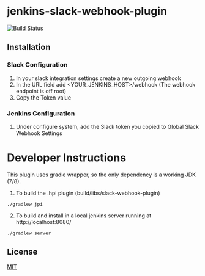 # jenkins-slack-webhook-plugin

[![Build Status](https://travis-ci.org/dpires/jenkins-slack-webhook-plugin.png?branch=master)](https://travis-ci.org/dpires/jenkins-slack-webhook-plugin)

## Installation

### Slack Configuration
1. In your slack integration settings create a new outgoing webhook
2. In the URL field add <YOUR_JENKINS_HOST>/webhook (The webhook endpoint is off root)
3. Copy the Token value

### Jenkins Configuration
1. Under configure system, add the Slack token you copied to Global Slack Webhook Settings


# Developer Instructions

This plugin uses gradle wrapper, so the only dependency is a working JDK (7/8).

1. To build the .hpi plugin (build/libs/slack-webhook-plugin)
```
./gradlew jpi
```
2. To build and install in a local jenkins server running at http://localhost:8080/
```
./gradlew server
```

## License

[MIT](LICENSE)
